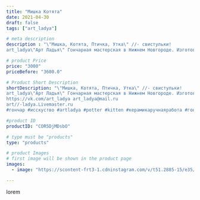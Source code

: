 ```yaml
---
title: "Мишка Котята"
date: 2021-04-30
draft: false
tags: ["art_ladya"]

# meta description
description : "\"Мишка, Котята, Птичка, Утка\" //- свистульки! 
art_ladya\"Арт Ладья\" Гончарная мастерская в Нижнем Новгороде. Изготовление керамики и мастер//-классы по обуч"

# product Price
price: "3000"
priceBefore: "3600.0"

# Product Short Description
shortDescription: "\"Мишка, Котята, Птичка, Утка\" //- свистульки! 
art_ladya\"Арт Ладья\" Гончарная мастерская в Нижнем Новгороде. Изготовление керамики и мастер//-классы по обучению. 
https://vk.com/art_ladya art_ladya@mail.ru 
art//-ladya.Livemaster.ru
#гончар #исскуство #artladya #potter #kitten #керамикаручнаяработа #гончарнаямастерская #керамиканазаказ #handmade #котята #керамика #эксклюзивнаякерамика #music #ceramicar #кот #музыка #pennywhistle #ceramic #медведь #свистулька #птичка #ceramicart #керамическаясвистулька #мишка #утка #авторскаякерамика"

#product ID
productID: "COR5DjMDsbO"

# type must be "products"
type: "products"

# product Images
# first image will be shown in the product page
images:
  - image: "https://scontent-frt3-1.cdninstagram.com/v/t51.2885-15/e35/179030253_803781936935546_8515923862918755743_n.jpg?_nc_ht=scontent-frt3-1.cdninstagram.com&_nc_cat=102&_nc_ohc=u9dWvYfH5k0AX_kvzHl&edm=APU89FABAAAA&ccb=7-4&oh=6388974b10869287774c5d205d8f97a9&oe=612B224D&_nc_sid=86f79a&ig_cache_key=MjU2MzA4MDU5NTU0MzM0NDg0Ng%3D%3D.2-ccb7-4"

---
```

lorem
